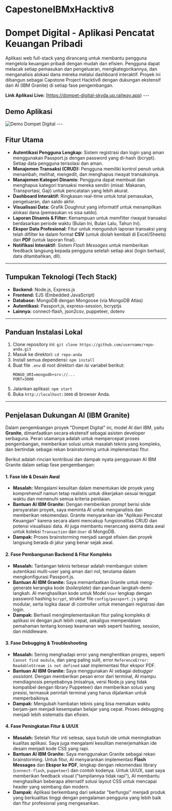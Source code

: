# CapestoneIBMxHacktiv8

# Dompet Digital - Aplikasi Pencatat Keuangan Pribadi

Aplikasi web full-stack yang dirancang untuk membantu pengguna mengelola keuangan pribadi dengan mudah dan efisien. Pengguna dapat melacak setiap pemasukan dan pengeluaran, mengkategorikannya, dan menganalisis alokasi dana mereka melalui dashboard interaktif. Proyek ini dibangun sebagai Capstone Project Hacktiv8 dengan dukungan ekstensif dari AI (IBM Granite) di setiap fase pengembangan.

**Link Aplikasi Live:** [https://dompet-digital-skyda.up.railway.app) ---

## Demo Aplikasi

![Demo Dompet Digital](https://media0.giphy.com/media/v1.Y2lkPTc5MGI3NjExaGo3ZXpzOHc0bGJ0YXVtNTVsc2oydWptN2Iyd291cXEybWd3andlcSZlcD12MV9pbnRlcm5hbF9naWZfYnlfaWQmY3Q9Zw/W5ZfCqTVnP6Vgc33Gt/giphy.gif) ---

## Fitur Utama

-   **Autentikasi Pengguna Lengkap:** Sistem registrasi dan login yang aman menggunakan Passport.js dengan password yang di-hash (bcrypt). Setiap data pengguna terisolasi dan aman.
-   **Manajemen Transaksi (CRUD):** Pengguna memiliki kontrol penuh untuk menambah, melihat, mengedit, dan menghapus riwayat transaksinya.
-   **Manajemen Kategori Dinamis:** Pengguna dapat membuat dan menghapus kategori transaksi mereka sendiri (misal: Makanan, Transportasi, Gaji) untuk pencatatan yang lebih akurat.
-   **Dashboard Interaktif:** Ringkasan real-time untuk total pemasukan, pengeluaran, dan saldo akhir.
-   **Visualisasi Data:** Grafik Doughnut yang informatif untuk menampilkan alokasi dana (pemasukan vs sisa saldo).
-   **Laporan Dinamis & Filter:** Kemampuan untuk memfilter riwayat transaksi berdasarkan periode waktu (Bulan Ini, Bulan Lalu, Tahun Ini).
-   **Ekspor Data Profesional:** Fitur untuk mengunduh laporan transaksi yang telah difilter ke dalam format **CSV** (untuk diolah kembali di Excel/Sheets) dan **PDF** (untuk laporan final).
-   **Notifikasi Interaktif:** Sistem *Flash Messages* untuk memberikan feedback langsung kepada pengguna setelah setiap aksi (login berhasil, data ditambahkan, dll).

---

## Tumpukan Teknologi (Tech Stack)

-   **Backend:** Node.js, Express.js
-   **Frontend:** EJS (Embedded JavaScript)
-   **Database:** MongoDB dengan Mongoose (via MongoDB Atlas)
-   **Autentikasi:** Passport.js, express-session, bcryptjs
-   **Lainnya:** connect-flash, json2csv, puppeteer, dotenv

---

## Panduan Instalasi Lokal

1.  Clone repository ini: `git clone https://github.com/username/repo-anda.git`
2.  Masuk ke direktori: `cd repo-anda`
3.  Install semua dependensi: `npm install`
4.  Buat file `.env` di root direktori dan isi variabel berikut:
    ```
    MONGO_URI=mongodb+srv://...
    PORT=3000
    ```
5.  Jalankan aplikasi: `npm start`
6.  Buka `http://localhost:3000` di browser Anda.

---

## Penjelasan Dukungan AI (IBM Granite)

Dalam pengembangan proyek "Dompet Digital" ini, model AI dari IBM, yaitu **Granite**, dimanfaatkan secara ekstensif sebagai asisten developer serbaguna. Peran utamanya adalah untuk mempercepat proses pengembangan, memberikan solusi untuk masalah teknis yang kompleks, dan bertindak sebagai rekan brainstorming untuk implementasi fitur.

Berikut adalah rincian kontribusi dan dampak nyata penggunaan AI IBM Granite dalam setiap fase pengembangan:

#### 1. Fase Ide & Desain Awal
* **Masalah:** Mengalami kesulitan dalam menentukan ide proyek yang komprehensif namun tetap realistis untuk dikerjakan sesuai tenggat waktu dan memenuhi semua kriteria penilaian.
* **Bantuan AI IBM Granite:** Dengan memberikan prompt berisi slide persyaratan proyek, saya meminta AI untuk menganalisis dan memberikan rekomendasi. Granite menyarankan ide "Aplikasi Pencatat Keuangan" karena secara alami mencakup fungsionalitas CRUD dan potensi visualisasi data. AI juga membantu merancang skema data awal untuk koleksi `Transaction` dan `User` di MongoDB.
* **Dampak:** Proses brainstorming menjadi sangat efisien dan proyek langsung berada di jalur yang benar sejak awal.

#### 2. Fase Pembangunan Backend & Fitur Kompleks
* **Masalah:** Tantangan teknis terbesar adalah membangun sistem autentikasi multi-user yang aman dari nol, terutama dalam mengkonfigurasi Passport.js.
* **Bantuan AI IBM Granite:** Saya memanfaatkan Granite untuk meng-generate kerangka kode (*boilerplate*) dan panduan langkah-demi-langkah. AI menghasilkan kode untuk Model `User` lengkap dengan password hashing `bcrypt`, struktur file `config/passport.js` yang modular, serta logika dasar di controller untuk menangani registrasi dan login.
* **Dampak:** Berhasil mengimplementasikan fitur paling kompleks di aplikasi ini dengan jauh lebih cepat, sekaligus memperdalam pemahaman tentang konsep keamanan web seperti hashing, session, dan middleware.

#### 3. Fase Debugging & Troubleshooting
* **Masalah:** Sering menghadapi error yang menghentikan progres, seperti `Cannot find module`, dan yang paling sulit, error `ReferenceError: ReadableStream is not defined` saat implementasi fitur ekspor PDF.
* **Bantuan AI IBM Granite:** Saya menggunakan AI sebagai *debugger assistant*. Dengan memberikan pesan error dari terminal, AI mampu mendiagnosis penyebabnya (misalnya, versi Node.js yang tidak kompatibel dengan library Puppeteer) dan memberikan solusi yang presisi, termasuk perintah terminal yang harus dijalankan untuk memperbaikinya.
* **Dampak:** Mengubah hambatan teknis yang bisa memakan waktu berjam-jam menjadi kesempatan belajar yang cepat. Proses debugging menjadi lebih sistematis dan efisien.

#### 4. Fase Peningkatan Fitur & UI/UX
* **Masalah:** Setelah fitur inti selesai, saya butuh ide untuk meningkatkan kualitas aplikasi. Saya juga mengalami kesulitan menerjemahkan ide desain menjadi kode CSS yang rapi.
* **Bantuan AI IBM Granite:** Saya menggunakan Granite sebagai rekan brainstorming. Untuk fitur, AI menyarankan implementasi **Flash Messages** dan **Ekspor ke PDF**, lengkap dengan rekomendasi library (`connect-flash`, `puppeteer`) dan contoh kodenya. Untuk UI/UX, saat saya memberikan feedback visual ("tampilannya tidak rapi"), AI membantu menghasilkan beberapa alternatif solusi layout CSS untuk mencapai header yang seimbang dan modern.
* **Dampak:** Aplikasi berkembang dari sekadar "berfungsi" menjadi produk yang berkualitas tinggi dengan pengalaman pengguna yang lebih baik dan fitur profesional yang mengesankan.
